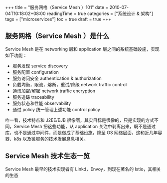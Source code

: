 +++
title = "服务网格（Service Mesh ）101"
date = 2010-07-04T10:18:02+08:00
readingTime = true
categories = ["系统设计 & 架构"]
tags = ["microservices"]
toc = true
draft = true
+++

<!--more-->

## 服务网格（Service Mesh ）是什么

Service Mesh 是在 networking 层和 application 层之间的系统基础设施，实现如下功能：

-   服务发现 service discovery
-   服务配置 configuration
-   服务访问安全 authentication & authorization
-   负载均衡，限流，熔断，重试/降级 network traffic control
-   通讯加密/解密 network traffic encryption
-   服务追踪 traceability
-   服务状态和性能 observability
-   通过 policy 统一管理上述功能 control policy

咋一看，技术特点和 J2EE/EJB 很像啊，其实目标是很像的，只是实现的方式不同，Service Mesh 把这些功能，从 application 关注中剥离出来，既不是通过库，也不是通过中间件，而是做成了基础设施，降至 OS 网络层面，这和近几年容器、k8s 以及微服务的技术发展息息相关。

## Service Mesh 技术生态一览

Service Mesh 最早的技术实现者有 Linkd，Envoy，到现在著名的 Istio，其相关的生态
